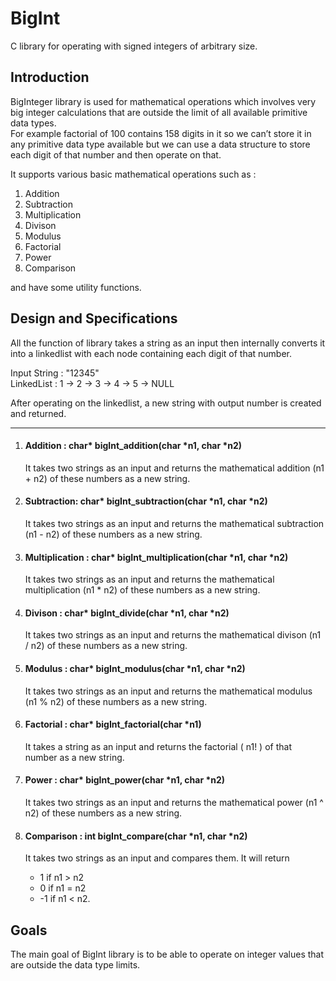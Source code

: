 # BigInt
C library for operating with signed integers of arbitrary size.

## Introduction
BigInteger library is used for mathematical operations which involves very big integer calculations that are outside the limit of all available primitive data types.  
For example factorial of 100 contains 158 digits in it so we can’t store it in any primitive data type available but we can use a data structure to store each digit of that number and then operate on that.   

It supports various basic mathematical operations such as :

1. Addition
2. Subtraction
3. Multiplication
4. Divison
5. Modulus
6. Factorial
7. Power
8. Comparison 

and have some utility functions.


## Design and Specifications 

All the function of library takes a string as an input then internally converts it into a linkedlist with each node containing each digit of that number.

Input String : "12345"  
LinkedList : 1 -> 2 -> 3 -> 4 -> 5 -> NULL

After operating on the linkedlist, a new string with output number is created and returned.

*****

1. #### Addition  : char* bigInt_addition(char *n1, char *n2) 
    It takes two strings as an input and returns the mathematical addition (n1 + n2) of these numbers as a new string.

2. #### Subtraction: char* bigInt_subtraction(char *n1, char *n2) 
    It takes two strings as an input and returns the mathematical subtraction (n1 - n2) of these numbers as a new string.

3. #### Multiplication : char* bigInt_multiplication(char *n1, char *n2)  
    It takes two strings as an input and returns the mathematical multiplication (n1 * n2) of these numbers as a new string.

4. #### Divison : char* bigInt_divide(char *n1, char *n2) 
    It takes two strings as an input and returns the mathematical divison (n1 / n2) of these numbers as a new string.

5. #### Modulus : char* bigInt_modulus(char *n1, char *n2) 
    It takes two strings as an input and returns the mathematical modulus (n1 % n2) of these numbers as a new string.

6. #### Factorial : char* bigInt_factorial(char *n1) 
    It takes a string as an input and returns the factorial ( n1! ) of that number as a new string.

7. #### Power : char* bigInt_power(char *n1, char *n2) 
    It takes two strings as an input and returns the mathematical power (n1 ^ n2) of these numbers as a new string.

8. #### Comparison : int bigInt_compare(char *n1, char *n2)
    It takes two strings as an input and compares them. It will return  
     * 1 if n1 > n2  
     * 0 if n1 = n2  
     * -1 if n1 < n2.


## Goals
The main goal of BigInt library is to be able to operate on integer values that are outside the data type limits.
